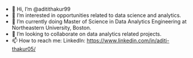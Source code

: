 - 👋 Hi, I’m @aditithakur99
- 👀 I’m interested in opportunities related to data science and analytics. 
- 🌱 I’m currently doing Master of Science in Data Analytics Engineering at Northeastern University, Boston. 
- 💞️ I’m looking to collaborate on data analytics related projects.
- 📫 How to reach me:
LinkedIn: https://www.linkedin.com/in/aditi-thakur05/


<!---
aditithakur99/aditithakur99 is a ✨ special ✨ repository because its `README.md` (this file) appears on your GitHub profile.
You can click the Preview link to take a look at your changes.
--->

